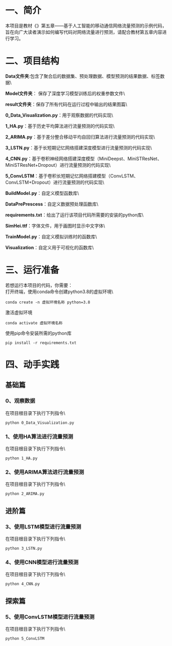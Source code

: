# 一、简介
本项目是教材《》第五章——基于人工智能的移动通信网络流量预测的示例代码，旨在向广大读者演示如何编写代码对网络流量进行预测，请配合教材第五章内容进行学习。
# 二、项目结构
**Data文件夹**:包含了聚合后的数据集、预处理数据、模型预测的结果数据、标签数据\

**Model文件夹**： 保存了深度学习模型训练后的权重参数文件\

**result文件夹**：保存了所有代码在运行过程中输出的结果图篇\

**0_Data_Visualization.py**：用于观察数据的代码实现\

**1_HA.py**：基于历史平均算法进行流量预测的代码实现\

**2_ARIMA.py**：基于差分整合移动平均自回归算法进行流量预测的代码实现\

**3_LSTN.py**：基于长短期记忆网络搭建深度模型进行流量预测的代码实现\

**4_CNN.py**：基于卷积神经网络搭建深度模型（MiniDeepst、MiniSTResNet、MiniSTResNet+Dropout）进行流量预测的代码实现\

**5_ConvLSTM**：基于卷积长短期记忆网络搭建模型（ConvLSTM、ConvLSTM+Dropout）进行流量预测的代码实现\

**BuildModel.py**：自定义模型函数库\

**DataPrePrescess**：自定义数据预处理函数库\

**requirements.txt**：给出了运行该项目代码所需要的安装的python库\

**SimHei.ttf**：字体文件，用于画图时显示中文字体\

**TrainModel.py**：自定义模拟训练时的函数库\

**Visualization**：自定义用于可视化的函数库\

# 三、运行准备
若想运行本项目的代码，你需要：\
打开终端，使用conda命令创建python3.8的虚拟环境\
```
conda create -n 虚拟环境名称 python=3.8 
```
激活虚拟环境
```
conda activate 虚拟环境名称
```
使用pip命令安装所需的python库
```
pip install -r requirements.txt
```
# 四、动手实践
## 基础篇
### 0、观察数据
在项目根目录下执行下列指令\
```
python 0_Data_Visualization.py
```
### 1、使用HA算法进行流量预测
在项目根目录下执行下列指令\
```
python 1_HA.py
```
### 2、使用ARIMA算法进行流量预测
在项目根目录下执行下列指令\
```
python 2_ARIMA.py
```
## 进阶篇
### 3、使用LSTM模型进行流量预测
在项目根目录下执行下列指令\
```
python 3_LSTN.py
```
### 4、使用CNN模型进行流量预测
在项目根目录下执行下列指令\
```
python 4_CNN.py
```
## 探索篇
### 5、使用ConvLSTM模型进行流量预测
在项目根目录下执行下列指令\
```
python 5_ConvLSTM
```
